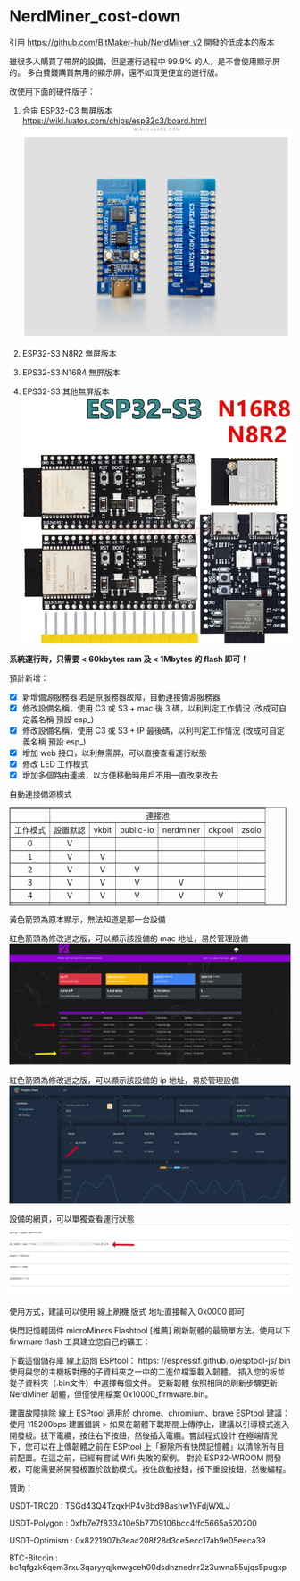 # NerdMiner_cost-down

引用 https://github.com/BitMaker-hub/NerdMiner_v2   開發的低成本的版本

雖很多人購買了帶屏的設備，但是運行過程中 99.9% 的人，是不會使用顯示屏的。
多白費錢購買無用的顯示屏，還不如買更便宜的運行版。

改使用下面的硬件版子：
1. 合宙 ESP32-C3 無屏版本
   https://wiki.luatos.com/chips/esp32c3/board.html
![image](images/c3.png)

2. ESP32-S3 N8R2 無屏版本
3. EPS32-S3 N16R4 無屏版本 
4. EPS32-S3 其他無屏版本
![image](images/s3.png)

**系統運行時，只需要 < 60kbytes ram 及  < 1Mbytes  的 flash 即可！**

預計新增：

- [x]   新增備源服務器 若是原服務器故障，自動連接備源服務器
- [x]   修改設備名稱，使用  C3 或 S3 + mac 後 3 碼，以利判定工作情況  (改成可自定義名稱 預設 esp_)
- [x]   修改設備名稱，使用  C3 或 S3 + IP 最後碼，以利判定工作情況 (改成可自定義名稱 預設 esp_)
- [x]   增加 web 接口，以利無需屏，可以直接查看運行狀態
- [x]   修改 LED 工作模式
- [x]  增加多個路由連接，以方便移動時用戶不用一直改來改去

自動連接備源模式


<table style="border-collapse: collapse; width: 98.4277%; height: 176px;" border="1"><tbody><tr style="  "><td style="text-align: center;" data-mce-style="text-align: center;"><br></td><td style="text-align: center;" colspan="6" data-mce-style="text-align: center;">連接池<br></td></tr><tr style="  "><td style="text-align: center;" data-mce-style="text-align: center;">工作模式</td><td style="text-align: center;" data-mce-style="text-align: center;">設置默認</td><td style="text-align: center;" data-mce-style="text-align: center;">vkbit</td><td style="text-align: center;" data-mce-style="text-align: center;">public-io</td><td style="text-align: center;" data-mce-style="text-align: center;">nerdminer</td><td style="text-align: center;" data-mce-style="text-align: center;">ckpool</td><td style="text-align: center;" data-mce-style="text-align: center;">zsolo</td></tr><tr style="  "><td style="text-align: center;" data-mce-style="text-align: center;">0</td><td style="text-align: center;" data-mce-style="text-align: center;">V</td><td style="text-align: center;" data-mce-style="text-align: center;"><br></td><td style="text-align: center;" data-mce-style="text-align: center;"><br></td><td style="text-align: center;" data-mce-style="text-align: center;"><br></td><td style="text-align: center;" data-mce-style="text-align: center;"><br></td><td style="text-align: center;" data-mce-style="text-align: center;"><br></td></tr><tr style="  "><td style="text-align: center;" data-mce-style="text-align: center;">1</td><td style="text-align: center;" data-mce-style="text-align: center;">V</td><td style="text-align: center;" data-mce-style="text-align: center;">V</td><td style="text-align: center;" data-mce-style="text-align: center;"><br></td><td style="text-align: center;" data-mce-style="text-align: center;"><br></td><td style="text-align: center;" data-mce-style="text-align: center;"><br></td><td style="text-align: center;" data-mce-style="text-align: center;"><br></td></tr><tr style="  "><td style="text-align: center;" data-mce-style="text-align: center;">2</td><td style="text-align: center;" data-mce-style="text-align: center;">V</td><td style="text-align: center;" data-mce-style="text-align: center;">V</td><td style="text-align: center;" data-mce-style="text-align: center;">V</td><td style="text-align: center;" data-mce-style="text-align: center;"><br></td><td style="text-align: center;" data-mce-style="text-align: center;"><br></td><td style="text-align: center;" data-mce-style="text-align: center;"><br></td></tr><tr style="  "><td style="text-align: center;" data-mce-style="text-align: center;">3</td><td style="text-align: center;" data-mce-style="text-align: center;">V</td><td style="text-align: center;" data-mce-style="text-align: center;">V</td><td style="text-align: center;" data-mce-style="text-align: center;">V</td><td style="text-align: center;" data-mce-style="text-align: center;">V</td><td style="text-align: center;" data-mce-style="text-align: center;"><br></td><td style="text-align: center;" data-mce-style="text-align: center;"><br></td></tr><tr style="  "><td style="text-align: center;" data-mce-style="text-align: center;">4</td><td style="text-align: center;" data-mce-style="text-align: center;">V</td><td style="text-align: center;" data-mce-style="text-align: center;">V</td><td style="text-align: center;" data-mce-style="text-align: center;">V</td><td style="text-align: center;" data-mce-style="text-align: center;">V</td><td style="text-align: center;" data-mce-style="text-align: center;">V</td><td style="text-align: center;" data-mce-style="text-align: center;"><br></td></tr><tr style="  "><td style="text-align: center;" data-mce-style="text-align: center;">&gt;= 5</td><td style="text-align: center;" data-mce-style="text-align: center;">V</td><td style="text-align: center;" data-mce-style="text-align: center;">V</td><td style="text-align: center;" data-mce-style="text-align: center;">V</td><td style="text-align: center;" data-mce-style="text-align: center;">V</td><td style="text-align: center;" data-mce-style="text-align: center;">V</td><td style="text-align: center;" data-mce-style="text-align: center;">V</td></tr></tbody></table>
    

黃色箭頭為原本顯示，無法知道是那一台設備

紅色箭頭為修改過之版，可以顯示該設備的 mac 地址，易於管理設備
![image](images/vkbit.png)

紅色箭頭為修改過之版，可以顯示該設備的  ip 地址，易於管理設備
![image](images/public_pool.png)

設備的網頁，可以單獨查看運行狀態
![image](images/web_page.png)




使用方式，建議可以使用 線上刷機 版式
地址直接輸入 0x0000 即可




快閃記憶體固件
microMiners Flashtool [推薦]
刷新韌體的最簡單方法。使用以下 firwmare flash 工具建立您自己的礦工：

下載這個儲存庫
線上訪問 ESPtool： https: //espressif.github.io/esptool-js/
bin使用與您的主機板對應的子資料夾之一中的二進位檔案載入韌體。
插入您的板並從子資料夾（.bin文件）中選擇每個文件。
更新韌體
依照相同的刷新步驟更新 NerdMiner 韌體，但僅使用檔案 0x10000_firmware.bin。

建置故障排除
線上 ESPtool 適用於 chrome、chromium、brave
ESPtool 建議：使用 115200bps
建置錯誤 > 如果在韌體下載期間上傳停止，建議以引導模式進入開發板。拔下電纜，按住右下按鈕，然後插入電纜。嘗試程式設計
在極端情況下，您可以在上傳韌體之前在 ESPtool 上「擦除所有快閃記憶體」以清除所有目前配置。在這之前，已經有嘗試 Wifi 失敗的案例。
對於 ESP32-WROOM 開發板，可能需​​要將開發板置於啟動模式。按住啟動按鈕，按下重設按鈕，然後編程。


   贊助：
   
   USDT-TRC20         :  TSGd43Q4TzqxHP4vBbd98ashw1YFdjWXLJ
   
   USDT-Polygon     :  0xfb7e7f833410e5b7709106bcc4ffc5665a520200
   
   USDT-Optimism :  0x8221907b3eac208f28d3ce5ecc17ab9e05eeca39

   BTC-Bitcoin          :  bc1qfgzk6qem3rxu3qaryyqjknwgceh00dsdnznednr2z3uwna55ujqs5pugxp
   
   
